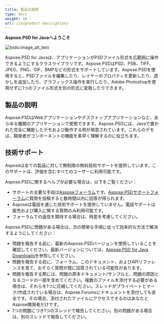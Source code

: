 ```yaml
---
title: 製品の説明
type: docs
weight: 10
url: /ja/product-description/
---
```


**Aspose.PSD for Javaへようこそ**

![todo:image_alt_text](product-description_1)

Aspose.PSD for Javaは、アプリケーションがPSDファイル形式を広範囲に操作できるようにするクラスライブラリです。Aspose.PSDはPSD、PSB、TIFF、JPEG、PNG、GIF、BMPなどの形式をサポートしています。Aspose.PSDを使用すると、PSDファイルを編集したり、レイヤーのプロパティを更新したり、透かしを追加したり、グラフィックス操作を実行したり、Adobe Photoshopを使用せずに1つのファイル形式を別の形式に変換したりできます。









## **製品の説明**
Aspose.PSDはWebアプリケーションやデスクトップアプリケーションなど、あらゆる種類のアプリケーションで使用できます。Aspose.PSDには、Javaで書かれた完全に機能したデモおよび動作する例が用意されています。これらのデモは、開発者がコンポーネントの機能を素早く理解するのに役立ちます。


## **技術サポート**
Asposeは全ての製品に対して無制限の無料技術サポートを提供しています。このサポートは、評価を含むすべてのユーザーに利用可能です。

Aspose.PSDに関するヘルプが必要な場合は、以下をご覧ください：

- サポートの主要な手段は[Asposeフォーラム](https://forum.aspose.com/)です。[Aspose.PSDサポートフォーラム](https://forum.aspose.com/c/psd)に質問を投稿すると数時間以内に回答が得られます。
- Asposeは電話を通じた技術サポートを提供していません。電話サポートは販売および購入に関する質問のみ利用可能です。
- フォーラムでの返信を期待する場合は、時差を考慮してください。

Aspose.PSDに問題がある場合は、次の簡単な手順に従って効率的な方法で解決するようにしてください：

- 問題を報告する前に、最新のAspose.PSDバージョンを使用していることを確認してください。最新バージョンについては、[Aspose.PSD for Java Downloads](https://releases.aspose.com/java/repo/com/aspose/aspose-psd/)を参照してください。
- 問題を報告する前に、フォーラム、このドキュメント、およびAPIリファレンスを見て、おそらく質問が既に回答されている可能性があります。
- 問題を報告する際には、問題の原本ドキュメント/サンプルと、問題の原因となるコードの一部を含めてください。複数のファイルを添付する必要がある場合は、それらを1つに圧縮してください。スレッドがプライベートとマーク/作成されている場合は、Aspose.Forumsにドキュメントを添付しても安全です。その場合、添付されたファイルにアクセスできるのはあなたとAspose開発者だけです。
- 1つの問題につき1つのスレッドで報告してください。別の問題がある場合は、別のスレッドで報告してください。
